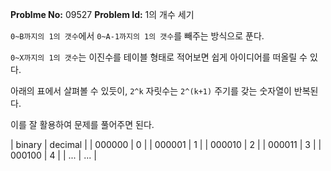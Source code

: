 **Problme No:** 09527
**Problem Id:** 1의 개수 세기


`0~B까지의 1의 갯수`에서 `0~A-1까지의 1의 갯수`를 빼주는 방식으로 푼다.


`0~X까지의 1의 갯수`는 이진수를 테이블 형태로 적어보면 쉽게 아이디어를 떠올릴 수 있다.


아래의 표에서 살펴볼 수 있듯이, `2^k` 자릿수는 `2^(k+1)` 주기를 갖는 숫자열이 반복된다.


이를 잘 활용하여 문제를 풀어주면 된다.


| binary | decimal |
| 000000 |       0 |
| 000001 |       1 |
| 000010 |       2 |
| 000011 |       3 |
| 000100 |       4 |
| ...    |     ... |
